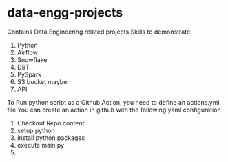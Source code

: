 # data-engg-projects
Contains Data Engineering related projects
Skills to demonstrate:
1) Python
2) Airflow
3) Snowflake
4) DBT
5) PySpark
6) S3 bucket maybe
7) API

To Run python script as a Github Action, you need to define an actions.yml file
You can create an action in github with the following yaml configuration
1) Checkout Repo content
2) setup python
3) install python packages
4) execute main.py
5) 

